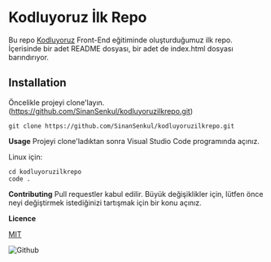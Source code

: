# Kodluyoruz İlk Repo

Bu repo [Kodluyoruz](http://kodluyoruz.org) Front-End eğitiminde oluşturduğumuz ilk repo. İçerisinde bir adet README dosyası, bir adet de index.html dosyası barındırıyor.

## Installation

Öncelikle projeyi clone'layın. (https://github.com/SinanSenkul/kodluyoruzilkrepo.git)

```
git clone https://github.com/SinanSenkul/kodluyoruzilkrepo.git
```
**Usage**
Projeyi clone'ladıktan sonra Visual Studio Code programında açınız.

Linux için:

```
cd kodluyoruzilkrepo
code .
```

**Contributing**
Pull requestler kabul edilir. Büyük değişiklikler için, lütfen önce neyi değiştirmek istediğinizi tartışmak için bir konu açınız.

**Licence**

[MIT](https://github.com/SinanSenkul/kodluyoruzilkrepo/blob/master/LICENSE)

![Github](https://github.githubassets.com/assets/GitHub-Mark-ea2971cee799.png "project image")  
